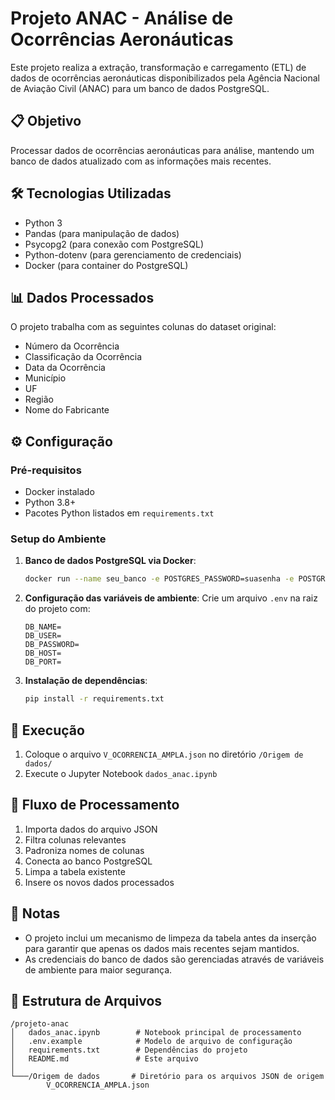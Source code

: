 # Projeto ANAC - Análise de Ocorrências Aeronáuticas

Este projeto realiza a extração, transformação e carregamento (ETL) de dados de ocorrências aeronáuticas disponibilizados pela Agência Nacional de Aviação Civil (ANAC) para um banco de dados PostgreSQL.

## 📋 Objetivo

Processar dados de ocorrências aeronáuticas para análise, mantendo um banco de dados atualizado com as informações mais recentes.

## 🛠 Tecnologias Utilizadas

- Python 3
- Pandas (para manipulação de dados)
- Psycopg2 (para conexão com PostgreSQL)
- Python-dotenv (para gerenciamento de credenciais)
- Docker (para container do PostgreSQL)

## 📊 Dados Processados

O projeto trabalha com as seguintes colunas do dataset original:

- Número da Ocorrência
- Classificação da Ocorrência
- Data da Ocorrência
- Município
- UF
- Região
- Nome do Fabricante

## ⚙️ Configuração

### Pré-requisitos

- Docker instalado
- Python 3.8+
- Pacotes Python listados em `requirements.txt`

### Setup do Ambiente

1. **Banco de dados PostgreSQL via Docker**:

   ```bash
   docker run --name seu_banco -e POSTGRES_PASSWORD=suasenha -e POSTGRES_USER=postgres -e POSTGRES_DB=python -p 5432:5432 -d postgres:alpine
   ```

2. **Configuração das variáveis de ambiente**:
   Crie um arquivo `.env` na raiz do projeto com:

   ```env
   DB_NAME=
   DB_USER=
   DB_PASSWORD=
   DB_HOST=
   DB_PORT=
   ```

3. **Instalação de dependências**:
   ```bash
   pip install -r requirements.txt
   ```

## 🚀 Execução

1. Coloque o arquivo `V_OCORRENCIA_AMPLA.json` no diretório `/Origem de dados/`
2. Execute o Jupyter Notebook `dados_anac.ipynb`

## 🔄 Fluxo de Processamento

1. Importa dados do arquivo JSON
2. Filtra colunas relevantes
3. Padroniza nomes de colunas
4. Conecta ao banco PostgreSQL
5. Limpa a tabela existente
6. Insere os novos dados processados

## 📝 Notas

- O projeto inclui um mecanismo de limpeza da tabela antes da inserção para garantir que apenas os dados mais recentes sejam mantidos.
- As credenciais do banco de dados são gerenciadas através de variáveis de ambiente para maior segurança.

## 📂 Estrutura de Arquivos

```
/projeto-anac
│   dados_anac.ipynb        # Notebook principal de processamento
│   .env.example            # Modelo de arquivo de configuração
│   requirements.txt        # Dependências do projeto
│   README.md               # Este arquivo
│
└───/Origem de dados       # Diretório para os arquivos JSON de origem
        V_OCORRENCIA_AMPLA.json
```
